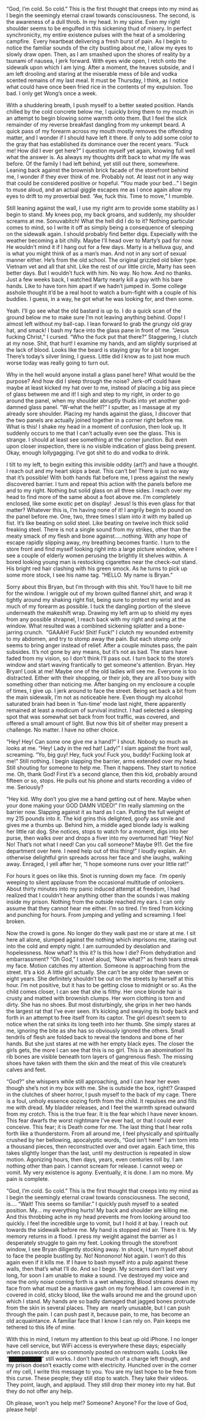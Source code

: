  

   “God, I’m cold. So cold.” This is the first thought that creeps into my mind as I begin the seemingly eternal crawl towards consciousness. The second, is the awareness of a dull throb. In my head. In my spine. Even my right shoulder seems to be engulfed in this sickening thud of misery. In perfect synchronicity, my entire existence pulses with the heat of a smoldering campfire.  Every heartbeat delivering a fresh burst of pain. As I begin to notice the familiar sounds of the city bustling about me, I allow my eyes to slowly draw open. Then, as I am smashed upon the shores of reality by a tsunami of nausea, I jerk forward. With eyes wide open, I retch onto the sidewalk upon which I am lying. After a moment, the heaves subside, and I am left drooling and staring at the miserable mess of bile and vodka scented remains of my last meal. It must be Thursday, I think, as I notice what could have once been fried rice in the contents of my expulsion. Too bad. I only get Wong’s once a week.

   With a shuddering breath, I push myself to a better seated position. Hands chilled by the cold concrete below me, I quickly bring them to my mouth in an attempt to begin blowing some warmth onto them. But I feel the slick remainder of my reverse breakfast dangling from my unkempt beard. A quick pass of my forearm across my mouth mostly removes the offending matter, and I wonder if I should have left it there. If only to add some color to the gray that has established its dominance over the recent years. “Fuck me! How did I ever get here?” I question myself yet again, knowing full well what the answer is. As always my thoughts drift back to what my life was before. Of the family I had left behind, yet still out there, somewhere. Leaning back against the brownish brick facade of the storefront behind me, I wonder if they ever think of me. Probably not. At least not in any way that could be considered positive or hopeful. “You made your bed...” I begin to muse aloud, and an actual giggle escapes me as I once again allow my eyes to drift to my proverbial bed. “Aw, fuck this. Time to move,” I mumble. 

   Still leaning against the wall, I use my right arm to provide some stability as I begin to stand. My knees pop, my back groans, and suddenly, my shoulder screams at me. Sonuvabitch! What the hell did I do to it? Nothing particular comes to mind, so I write it off as simply being a consequence of sleeping on the sidewalk again. I should probably find better digs. Especially with the weather becoming a bit chilly. Maybe I’ll head over to Marty’s pad for now. He wouldn’t mind it if I hang out for a few days. Marty is a helluva guy, and is what you might think of as a man’s man. And not in any sort of sexual manner either. He’s from the old school. The original grizzled old biker type. Vietnam vet and all that shit. Like the rest of our little circle, Marty has seen better days. But I wouldn’t fuck with him. No way. No how. And no thanks. Just a few weeks back, I watched Marty nearly kill a guy with his bare hands. Like to have torn him apart if we hadn’t jumped in. Some college asshole thought it’d be a real hoot to watch a bum-fight with a couple of his buddies. I guess, in a way, he got what he was looking for, and then some. 

   Yeah. I’ll go see what the old bastard is up to. I do a quick scan of the ground below me to make sure I’m not leaving anything behind. Oops! I almost left without my ball-cap. I lean forward to grab the grungy old gray hat, and smack! I bash my face into the glass pane in front of me. “Jesus fucking Christ,” I cursed. “Who the fuck put that there?” Staggering, I clutch at my nose. Shit, that hurt! I examine my hands, and am slightly surprised at the lack of blood. Looks like the beard is staying gray for a bit longer. There’s today’s silver lining, I guess. Little did I know as to just how much worse today was really going to turn out.

   Why in the hell would anyone install a glass panel here? What would be the purpose? And how did I sleep through the noise? Jerk-off could have maybe at least kicked my hat over to me, instead of placing a big ass piece of glass between me and it! I sigh and step to my right, in order to go around the panel, when my shoulder abruptly thuds into yet another god-damned glass panel. “W-what the hell?” I sputter, as I massage at my already sore shoulder. Placing my hands against the glass, I discover that the two panels are actually joined together in a corner right before me. What is this! I shake my head in a moment of confusion, then look up. It suddenly occurs to me that I can’t actually even see the glass. This is strange. I should at least see something at the corner junction. But even upon closer inspection, there is no visible indication of glass being present. Okay, enough lollygagging. I’ve got shit to do and vodka to drink. 

   I tilt to my left, to begin exiting this invisible oddity (art?) and have a thought. I reach out and my heart skips a beat. This can’t be! There is just no way that it’s possible! With both hands flat before me, I press against the newly discovered barrier. I turn and repeat this action with the panels before me and to my right. Nothing but solid glass on all three sides. I reach over my head to find more of the same about a foot above me. I’m completely enclosed, like some exotic pet on display!  Jesus! Is this even glass for that matter? Whatever this is, I’m having none of it! I angrily begin to pound on the panel before me. One, two, three times I slam into it with my balled up fist. It’s like beating on solid steel. Like beating on twelve inch thick solid freaking steel. There is not a single sound from my strikes, other than the meaty smack of my flesh and bone against.....nothing. With any hope of escape rapidly slipping away, my breathing becomes frantic. I turn to the store front and find myself looking right into a large picture window, where I see a couple of elderly women perusing the brightly lit shelves within. A bored looking young man is restocking cigarettes near the check-out stand. His bright red hair clashing with his green smock. As he turns to pick up some more stock, I see his name tag. “HELLO. My name is Bryan.” 

   Sorry about this Bryan, but I’m through with this shit. You’ll have to bill me for the window. I wriggle out of my brown quilted flannel shirt, and wrap it tightly around my shaking right fist, being sure to protect my wrist and as much of my forearm as possible. I tuck the dangling portion of the sleeve underneath the makeshift wrap. Drawing my left arm up to shield my eyes from any possible shrapnel, I reach back with my right and swing at the window. What resulted was a combined sickening splatter and a bone-jarring crunch.  “GAAAH! Fuck! Shit! Fuck!” I clutch my wounded extremity to my abdomen, and try to stomp away the pain. But each stomp only seems to bring anger instead of relief. After a couple minutes pass, the pain subsides. It’s not gone by any means, but it’s not as bad. The stars have faded from my vision, so I don’t think I’ll pass out. I turn back to the store’s window and start waving frantically to get someone's attention. Bryan. Hey Bryan! Look at me! Maybe one of the old ladies will see me. Everyone is too distracted. Either with their shopping, or their job, they are all too busy with something other than noticing me. After banging on my enclosure a couple of times, I give up. I jerk around to face the street. Being set back a bit from the main sidewalk, I’m not as noticeable here. Even though my alcohol saturated brain had been in ‘fun-time’ mode last night, there apparently remained at least a modicum of survival instinct. I had selected a sleeping spot that was somewhat set back from foot traffic, was covered, and offered a small amount of light. But now this bit of shelter may present a challenge. No matter. I have no other choice. 

   “Hey! Hey! Can some one give me a hand?” I shout. Nobody so much as looks at me. “Hey! Lady in the red hat! Lady!” I slam against the front wall, screaming. “Yo, big guy! Hey, fuck you! Fuck you, buddy! Fucking look at me!” Still nothing. I begin slapping the barrier, arms extended over my head. Still shouting for someone to help me. Then it happens. They start to notice me. Oh, thank God! First it’s a second glance, then this kid, probably around fifteen or so, stops. He pulls out his phone and starts recording a video of me. Seriously?

   “Hey kid. Why don’t you give me a hand getting out of here. Maybe when your done making your GOD DAMN VIDEO!” I’m really slamming on the barrier now. Slapping against it as hard as I can. Putting the full weight of my 215 pounds into it. The kid grins this delighted, goofy ass smile and gives me a thumbs up. Behind him, a middle aged blonde lady is walking her little rat dog. She notices, stops to watch for a moment, digs into her purse, then walks over and drops a fiver into my overturned hat! “Hey! No! No! That’s not what I need! Can you call someone? Maybe 911. Get the fire department over here. I need help out of this thing!” I loudly explain. An otherwise delightful grin spreads across her face and she laughs, walking away. Enraged, I yell after her, “I hope someone runs over your little rat!” 

   For hours it goes on like this. Snot is running down my face.  I’m openly weeping to silent applause from the occasional multitude of onlookers. About thirty minutes into my panic induced attempt at freedom, I had realized that I couldn’t hear anything other than the sounds I was making inside my prison. Nothing from the outside reached my ears. I can only assume that they cannot hear me either. I’m so tired. I’m tired from kicking and punching for hours. From jumping and yelling and screaming. I feel broken. 

   Now the crowd is gone. No longer do they walk past me or stare at me. I sit here all alone, slumped against the nothing which imprisons me, staring out into the cold and empty night. I am surrounded by desolation and hopelessness. Now what? Is this it? Is this how I die? From dehydration and embarrassment? “Oh God,” I snivel aloud, “Now what?” as fresh tears streak my face. Motion catches my attention. Someone is approaching from the street. It’s a kid. A little girl actually. She can’t be any older than seven or eight years. She definitely shouldn’t be out on the streets by herself at this hour. I’m not positive, but it has to be getting close to midnight or so. As the child comes closer, I can see that she is filthy. Her once blonde hair is crusty and matted with brownish clumps. Her worn clothing is torn and dirty. She has no shoes. But most disturbingly, she grips in her two hands the largest rat that I’ve ever seen. It’s kicking and swaying its body back and forth in an attempt to free itself from its captor. The girl doesn’t seem to notice when the rat sinks its long teeth into her thumb. She simply stares at me, ignoring the bite as she has so obviously ignored the others. Small tendrils of flesh are folded back to reveal the tendons and bone of her hands. But she just stares at me with her empty black eyes. The closer the girls gets, the more I can see that this is no girl. This is an abomination! Its rib bones are visible beneath torn layers of gangrenous flesh. The missing shoes have taken with them the skin and the meat of this vile creature’s calves and feet. 

   “God?” she whispers while still approaching, and I can hear her even though she’s not in my box with me. She is outside the box, right!? Grasped in the clutches of sheer horror, I push myself to the back of my cage. There is a foul, unholy essence oozing forth from the child. It repulses me and fills me with dread. My bladder releases, and I feel the warmth spread outward from my crotch. This is the true fear. It is the fear which I have never known. This fear dwarfs the worst nightmare I’ve ever had, or that I could ever conceive. This fear; it is Death come for me. The last thing that I hear rolls forth like a thunderstorm. From all around me, I feel physically and spiritually crushed by her bellowing, apocalyptic words, “God isn’t here!” I am torn into a thousand pieces, then reconstructed over and over again. Each time, this takes slightly longer than the last, until my destruction is repeated in slow motion. Agonizing hours, then days, years, even centuries roll by. I am nothing other than pain. I cannot scream for release. I cannot weep or vomit. My very existence is agony. Eventually, it is done. I am no more. My pain is complete.

   “God, I’m cold. So cold.” This is the first thought that creeps into my mind as I begin the seemingly eternal crawl towards consciousness. The second, is.... “Wait! This seems so familiar.” I quickly push myself to a seated position. My… my everything hurts! My back and shoulder are killing me. And this throbbing ache in my head prevents me from looking around too quickly. I feel the incredible urge to vomit, but I hold it at bay. I reach out towards the sidewalk before me. My hand is stopped mid air. There it is. My memory returns in a flood. I press my weight against the barrier as I desperately struggle to gain my feet. Looking through the storefront window, I see Bryan diligently stocking away. In shock, I turn myself about to face the people bustling by. No! Nononono! Not again. I won’t do this again even if it kills me. If I have to bash myself into a pulp against these walls, then that’s what I’ll do. And so I begin. My screams don’t last very long, for soon I am unable to make a sound. I’ve destroyed my voice and now the only noise coming forth is a wet wheezing. Blood streams down my face from what must be a massive gash on my forehead. I am covered in it; covered in cold, sticky blood, like the walls around me and the ground upon which I stand. My hands are so badly damaged that jagged bones protrude from the skin in several places. They are  nearly unusable, but I can push through the pain. I can push past it, because pain, to me, has become an old acquaintance. A familiar face that I know I can rely on. Pain keeps me tethered to this life of mine.

   With this in mind, I return my attention to this beat up old iPhone. I no longer have cell service, but WiFi access is everywhere these days; especially when passwords are so commonly posted on restroom walls. Looks like “▇▇▇▇▇▇▇▇” still works. I don’t have much of a charge left though, and my prison doesn’t exactly come with electricity. Hunched over in the corner of my cell, I write this message to you. You are my last hope to be free from this curse. These people; they still stop to watch. They take their videos. They point, laugh, and applaud. They still drop their money into my hat. But they do not offer any help. 

   Oh please, won’t you help me!? Someone? Anyone? For the love of God, please help!